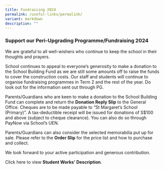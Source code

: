 ```yaml
---
title: Fundraising 2024
permalink: /useful-links/permalink/
variant: markdown
description: ""
---
```

### Support our Peri-Upgrading Programme/Fundraising 2024

We are grateful to all well-wishers who continue to keep the school in their thoughts and prayers.

School continues to appeal to everyone’s generosity to make a donation to the School Building Fund as we are still some amounts off to raise the funds to cover the construction costs.  Our staff and students will continue to organise fundraising programmes in Term 2 and the rest of the year.  Do look out for the information sent out through PG.

Parents/Guardians who are keen to make a donation to the School Building Fund can complete and return the **Donation Reply Slip** to the General Office. Cheques are to be made payable to “St Margaret’s School (Primary)”. A tax-deductible receipt will be issued for donations of S$100 and above (subject to cheque clearance). You can also do so through PayNow via School’s UEN.

Parents/Guardians can also consider the selected memorabilia put up for sale. Please refer to the **Order Slip** for the price list and how to purchase and collect. 

We look forward to your active participation and generous contribution.

Click here to view **Student Works' Description**.